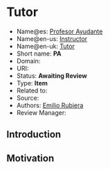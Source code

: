 # Tutor

* Name@es: [Profesor Ayudante]()
* Name@en-us: [Instructor]()
* Name@en-uk: [Tutor]()
* Short name:  **PA**
* Domain: 
* URI: 
* Status: **Awaiting Review**
* Type: **Item**
* Related to:
* Source: 
* Authors:  [Emilio Rubiera](https://github.com/spitxa)
* Review Manager: 

## Introduction



## Motivation